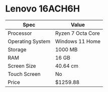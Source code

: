 # Lenovo 16ACH6H

| Spec | Value |
|---|---|
| Processor | Ryzen 7 Octa Core |
| Operating System | Windows 11 Home |
| Storage | 1000 MB |
| RAM | 16 GB |
| Screen Size | 40.64 cm |
| Touch Screen | No |
| Price | $1259.88 |
